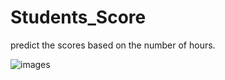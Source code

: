 # Students_Score
predict the scores based on the number of hours.


![images](https://github.com/mehranbahramm/Students_Score/assets/130790790/54d3dab9-9cec-406b-8e7a-9548af1839ce)
